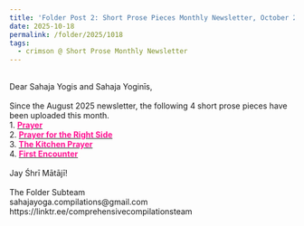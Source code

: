 ```yaml
---
title: 'Folder Post 2: Short Prose Pieces Monthly Newsletter, October 2025'
date: 2025-10-18
permalink: /folder/2025/1018
tags:
  - crimson @ Short Prose Monthly Newsletter
---
```


<p>
<br>
Dear Sahaja Yogis and Sahaja Yoginīs,<br>
<br>
Since the August 2025 newsletter, the following 4 short prose pieces have been uploaded this month.<br>
1. <a href="https://seven-teams.github.io/folder/1988-0100-ND-Prayer-1988-0700-DCB-P19"> <font color="DeepPink"><b>Prayer</b></font></a><br>
2. <a href="https://seven-teams.github.io/folder/1989-0129-KD-Prayer-for-the-Right-Side-1989-0200-DCB-USA"> <font color="DeepPink"><b>Prayer for the Right Side</b></font></a><br>
3. <a href="https://seven-teams.github.io/folder/1991-1101-The-Kitchen-Prayer-1991-1115-SNA-P3"> <font color="DeepPink"><b>The Kitchen Prayer</b></font></a><br>
4. <a href="https://seven-teams.github.io/folder/2025-1015-AV-First-Encounter"> <font color="DeepPink"><b>First Encounter</b></font></a><br>
<br>
Jay Śhrī Mātājī!<br>
<br>
The Folder Subteam<br>
sahajayoga.compilations@gmail.com<br>
https://linktr.ee/comprehensivecompilationsteam<br>
</p>
